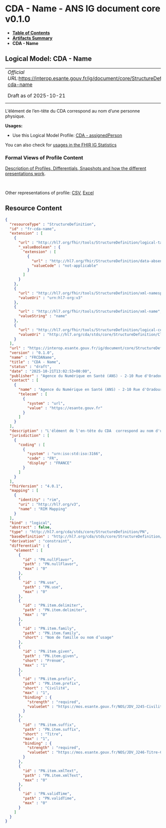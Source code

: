 # CDA - Name - ANS IG document core v0.1.0

* [**Table of Contents**](toc.md)
* [**Artifacts Summary**](artifacts.md)
* **CDA - Name**

## Logical Model: CDA - Name 

| | |
| :--- | :--- |
| *Official URL*:https://interop.esante.gouv.fr/ig/document/core/StructureDefinition/fr-cda-name | *Version*:0.1.0 |
| Draft as of 2025-10-21 | *Computable Name*:FRCDAName |

 
L’élément de l’en-tête du CDA correspond au nom d’une personne physique. 

**Usages:**

* Use this Logical Model Profile: [CDA - assignedPerson](StructureDefinition-fr-cda-assigned-person.md)

You can also check for [usages in the FHIR IG Statistics](https://packages2.fhir.org/xig/ans.document.fr.core|current/StructureDefinition/fr-cda-name)

### Formal Views of Profile Content

 [Description of Profiles, Differentials, Snapshots and how the different presentations work](http://build.fhir.org/ig/FHIR/ig-guidance/readingIgs.html#structure-definitions). 

 

Other representations of profile: [CSV](StructureDefinition-fr-cda-name.csv), [Excel](StructureDefinition-fr-cda-name.xlsx) 



## Resource Content

```json
{
  "resourceType" : "StructureDefinition",
  "id" : "fr-cda-name",
  "extension" : [
    {
      "url" : "http://hl7.org/fhir/tools/StructureDefinition/logical-target",
      "_valueBoolean" : {
        "extension" : [
          {
            "url" : "http://hl7.org/fhir/StructureDefinition/data-absent-reason",
            "valueCode" : "not-applicable"
          }
        ]
      }
    },
    {
      "url" : "http://hl7.org/fhir/tools/StructureDefinition/xml-namespace",
      "valueUri" : "urn:hl7-org:v3"
    },
    {
      "url" : "http://hl7.org/fhir/tools/StructureDefinition/xml-name",
      "valueString" : "name"
    },
    {
      "url" : "http://hl7.org/fhir/tools/StructureDefinition/logical-container",
      "valueUri" : "http://hl7.org/cda/stds/core/StructureDefinition/ClinicalDocument"
    }
  ],
  "url" : "https://interop.esante.gouv.fr/ig/document/core/StructureDefinition/fr-cda-name",
  "version" : "0.1.0",
  "name" : "FRCDAName",
  "title" : "CDA - Name",
  "status" : "draft",
  "date" : "2025-10-21T13:02:53+00:00",
  "publisher" : "Agence du Numérique en Santé (ANS) - 2-10 Rue d'Oradour-sur-Glane, 75015 Paris",
  "contact" : [
    {
      "name" : "Agence du Numérique en Santé (ANS) - 2-10 Rue d'Oradour-sur-Glane, 75015 Paris",
      "telecom" : [
        {
          "system" : "url",
          "value" : "https://esante.gouv.fr"
        }
      ]
    }
  ],
  "description" : "L'élément de l'en-tête du CDA  correspond au nom d'une personne physique.",
  "jurisdiction" : [
    {
      "coding" : [
        {
          "system" : "urn:iso:std:iso:3166",
          "code" : "FR",
          "display" : "FRANCE"
        }
      ]
    }
  ],
  "fhirVersion" : "4.0.1",
  "mapping" : [
    {
      "identity" : "rim",
      "uri" : "http://hl7.org/v3",
      "name" : "RIM Mapping"
    }
  ],
  "kind" : "logical",
  "abstract" : false,
  "type" : "http://hl7.org/cda/stds/core/StructureDefinition/PN",
  "baseDefinition" : "http://hl7.org/cda/stds/core/StructureDefinition/PN",
  "derivation" : "constraint",
  "differential" : {
    "element" : [
      {
        "id" : "PN.nullFlavor",
        "path" : "PN.nullFlavor",
        "max" : "0"
      },
      {
        "id" : "PN.use",
        "path" : "PN.use",
        "max" : "0"
      },
      {
        "id" : "PN.item.delimiter",
        "path" : "PN.item.delimiter",
        "max" : "0"
      },
      {
        "id" : "PN.item.family",
        "path" : "PN.item.family",
        "short" : "Nom de famille ou nom d’usage"
      },
      {
        "id" : "PN.item.given",
        "path" : "PN.item.given",
        "short" : "Prénom",
        "max" : "1"
      },
      {
        "id" : "PN.item.prefix",
        "path" : "PN.item.prefix",
        "short" : "Civilité",
        "max" : "1",
        "binding" : {
          "strength" : "required",
          "valueSet" : "https://mos.esante.gouv.fr/NOS/JDV_J245-Civilite-CISIS/FHIR/JDV-J245-Civilite-CISIS"
        }
      },
      {
        "id" : "PN.item.suffix",
        "path" : "PN.item.suffix",
        "short" : "Titre",
        "max" : "1",
        "binding" : {
          "strength" : "required",
          "valueSet" : "https://mos.esante.gouv.fr/NOS/JDV_J246-Titre-CISIS/FHIR/JDV-J246-Titre-CISIS"
        }
      },
      {
        "id" : "PN.item.xmlText",
        "path" : "PN.item.xmlText",
        "max" : "0"
      },
      {
        "id" : "PN.validTime",
        "path" : "PN.validTime",
        "max" : "0"
      }
    ]
  }
}

```
